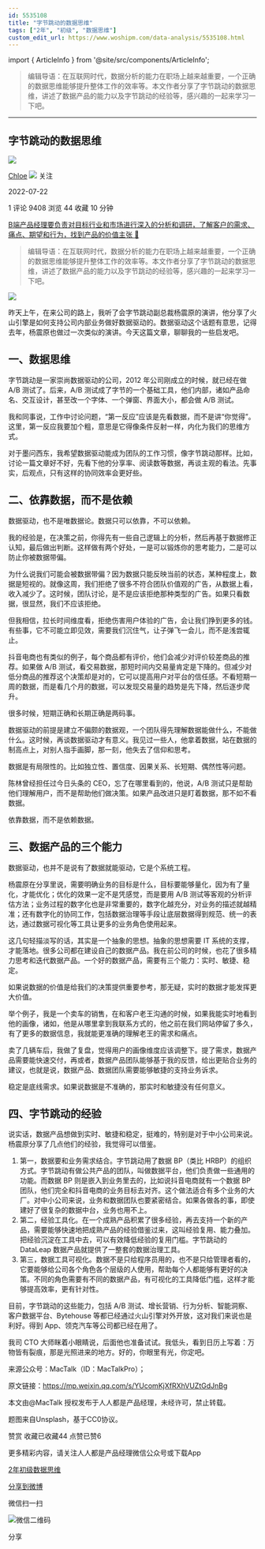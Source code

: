 ```yaml
---
id: 5535108
title: "字节跳动的数据思维"
tags: ["2年", "初级", "数据思维"]
custom_edit_url: https://www.woshipm.com/data-analysis/5535108.html
---
```

import { ArticleInfo } from '@site/src/components/ArticleInfo';

<ArticleInfo
    author="Chloe"
    authorLink="https://www.woshipm.com/u/85257"
    published="2022-07-22"
    views={9408}
    comments={1}
    collects={44}
/>

> 编辑导语：在互联网时代，数据分析的能力在职场上越来越重要，一个正确的数据思维能够提升整体工作的效率等。本文作者分享了字节跳动的数据思维，讲述了数据产品的能力以及字节跳动的经验等，感兴趣的一起来学习一下吧。

---

## 字节跳动的数据思维

[![](https://static.woshipm.com/passportAvatar_20220817_115601.jpg?imageView2/1/w/72/h/72/q/100)](https://www.woshipm.com/u/85257)

[Chloe](https://www.woshipm.com/u/85257) ![](https://static.woshipm.com/tag/1101_1@2x.png) 关注

2022-07-22

1 评论 9408 浏览 44 收藏 10 分钟

[B端产品经理要负责对目标行业和市场进行深入的分析和调研，了解客户的需求、痛点、期望和行为，找到产品的价值主张 🔗](https://ke.qidianla.com/courses/bcpm)

> 编辑导语：在互联网时代，数据分析的能力在职场上越来越重要，一个正确的数据思维能够提升整体工作的效率等。本文作者分享了字节跳动的数据思维，讲述了数据产品的能力以及字节跳动的经验等，感兴趣的一起来学习一下吧。

![](https://image.woshipm.com/wp-files/2022/07/TVbXtMi6At6hbG4Uic32.jpg)

昨天上午，在来公司的路上，我听了会字节跳动副总裁杨震原的演讲，他分享了火山引擎是如何支持公司内部业务做好数据驱动的。数据驱动这个话题有意思，记得去年，杨震原也做过一次类似的演讲。今天这篇文章，聊聊我的一些启发吧。

## 一、数据思维

字节跳动是一家崇尚数据驱动的公司，2012 年公司刚成立的时候，就已经在做 A/B 测试了。后来，A/B 测试成了字节的一个基础工具，他们内部，诸如产品命名、交互设计，甚至改一个字体、一个弹窗、界面大小，都会做 A/B 测试。

我和同事说，工作中讨论问题，“第一反应”应该是先看数据，而不是讲“你觉得”。这里，第一反应我要加个粗，意思是它得像条件反射一样，内化为我们的思维方式。

对于墨问西东，我希望数据驱动能成为团队的工作习惯，像字节跳动那样。比如，讨论一篇文章好不好，先看下他的分享率、阅读数等数据，再谈主观的看法。先事实，后观点，只有这样的协同效率会更好些。

## 二、依靠数据，而不是依赖

数据驱动，也不是唯数据论。数据只可以依靠，不可以依赖。

我的经验是，在决策之前，你得先有一些自己逻辑上的分析，然后再基于数据修正认知，最后做出判断。这样做有两个好处，一是可以锻炼你的思考能力，二是可以防止你被数据带偏。

为什么说我们可能会被数据带偏？因为数据只能反映当前的状态，某种程度上，数据是短视的。就像这周，我们拒绝了很多不符合团队价值观的广告，从数据上看，收入减少了。这时候，团队讨论，是不是应该拒绝那种类型的广告。如果只看数据，很显然，我们不应该拒绝。

但我相信，拉长时间维度看，拒绝伤害用户体验的广告，会让我们挣到更多的钱。有些事，它不可能立即见效，需要我们沉住气，让子弹飞一会儿，而不是浅尝辄止。

抖音电商也有类似的例子，每个商品都有评价，他们会减少对评价较差商品的推荐。如果做 A/B 测试，看交易数据，那短时间内交易量肯定是下降的。但减少对低分商品的推荐这个决策却是对的，它可以提高用户对平台的信任感。不看短期一周的数据，而是看几个月的数据，可以发现交易量的趋势是先下降，然后逐步爬升。

很多时候，短期正确和长期正确是两码事。

数据驱动的前提是建立不偏颇的数据观，一个团队得先理解数据能做什么，不能做什么。这时候，再谈数据驱动才有意义。我见过一些人，他拿着数据，站在数据的制高点上，对别人指手画脚，那一刻，他失去了信仰和思考。

数据是有局限性的。比如独立性、置信度、因果关系、长短期、偶然性等问题。

陈林曾经担任过今日头条的 CEO，忘了在哪里看到的，他说，A/B 测试只是帮助他们理解用户，而不是帮助他们做决策。如果产品改进只是盯着数据，那不如不看数据。

依靠数据，而不是依赖数据。

## 三、数据产品的三个能力

数据驱动，也并不是说有了数据就能驱动，它是个系统工程。

杨震原在分享里说，需要明确业务的目标是什么，目标要能够量化，因为有了量化，才能优化；优化的效果一定不是凭感觉，而是要用 A/B 测试等客观的分析评估方法；业务过程的数字化也是非常重要的，数字化越充分，对业务的描述就越精准；还有数字化的协同工作，包括数据治理等手段让底层数据得到规范、统一的表达，通过数据可视化等工具让更多的业务角色使用起来。

这几句轻描淡写的话，其实是一个抽象的思想。抽象的思想需要 IT 系统的支撑，才能落地。很多公司都在建设自己的数据产品。我在前公司的时候，也花了很多精力思考和迭代数据产品。一个好的数据产品，需要有三个能力：实时、敏捷、稳定。

如果说数据的价值是给我们的决策提供重要参考，那无疑，实时的数据才能发挥更大价值。

举个例子，我是一个卖车的销售，在和客户老王沟通的时候，如果我能实时地看到他的画像，诸如，他是从哪里拿到我联系方式的，他之前在我们网站停留了多久，有了更多的数据信息，我就能更准确的理解老王的需求和痛点。

卖了几辆车后，我做了复盘，觉得用户的画像维度应该调整下。提了需求，数据产品需要能快速交付，再或者，数据产品团队能够基于我的反馈，给出更贴合业务的建议，也就是说，数据产品、数据团队需要能够敏捷的支持业务诉求。

稳定是底线需求。如果说数据是不准确的，那实时和敏捷没有任何意义。

## 四、字节跳动的经验

说实话，数据产品想做到实时、敏捷和稳定，挺难的，特别是对于中小公司来说。杨震原分享了几点他们的经验，我觉得可以借鉴。

1.  第一，数据要和业务需求结合。字节跳动用了数据 BP（类比 HRBP）的组织方式。字节跳动有做公共产品的团队，叫做数据平台，他们负责做一些通用的功能。而数据 BP 则是嵌入到业务里去的，比如说抖音电商就有一个数据 BP 团队，他们完全和抖音电商的业务目标去对齐。这个做法适合有多个业务的大厂。对中小公司来说，业务和数据团队也要紧密结合。如果各做各的事，即使建好了很复杂的数据中台，业务也用不上。
2.  第二，经验工具化。在一个成熟产品积累了很多经验，再去支持一个新的产品，需要能够快速地把成熟产品的经验借鉴过来，这叫经验复用、能力叠加。把经验沉淀在工具中去，可以有效降低经验的复用门槛。字节跳动的 DataLeap 数据产品就提供了一整套的数据治理工具。
3.  第三，数据工具可视化。数据不是只给程序员用的，也不是只给管理者看的，它要能够给公司各个角色各个层级的人使用，帮助每个人都能够有更好的决策。不同的角色需要有不同的数据产品，有可视化的工具降低门槛，这样才能够提高效率，更有针对性。

目前，字节跳动的这些能力，包括 A/B 测试、增长营销、行为分析、智能洞察、客户数据平台、Bytehouse 等都已经通过火山引擎对外开放，这对我们来说也是利好。得到 App、领克汽车等公司都已经在用了。

我司 CTO 大师眯着小眼睛说，后面他也准备试试。我低头，看到日历上写着：万物皆有裂痕，那是光照进来的地方。好的，你眼里有光，你定吧。

来源公众号：MacTalk（ID：MacTalkPro）；

原文链接：https://mp.weixin.qq.com/s/YUcomKjXfRXhVUZtGdJnBg

本文由@MacTalk 授权发布于人人都是产品经理，未经许可，禁止转载。

题图来自Unsplash，基于CC0协议。

赞赏 收藏已收藏44 点赞已赞6

更多精彩内容，请关注人人都是产品经理微信公众号或下载App

[2年](https://www.woshipm.com/tag/2%e5%b9%b4)[初级](https://www.woshipm.com/tag/%e5%88%9d%e7%ba%a7)[数据思维](https://www.woshipm.com/tag/%e6%95%b0%e6%8d%ae%e6%80%9d%e7%bb%b4)

[分享到微博](https://service.weibo.com/share/share.php?appkey=2775287854&title=字节跳动的数据思维&url=https://www.woshipm.com/data-analysis/5535108.html&pic=https://image.woshipm.com/wp-files/2022/07/TVbXtMi6At6hbG4Uic32.jpg)

微信扫一扫

![微信二维码](https://api.pwmqr.com/qrcode/create/?url=https://www.woshipm.com/data-analysis/5535108.html)

分享